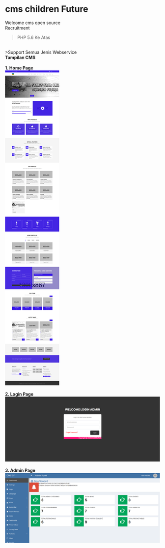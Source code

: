 # cms children Future
Welcome cms open source
<br>
Recruitment<br>
  > PHP 5.6 Ke Atas
  <br>
  >Support Semua Jenis Webservice
  <br>
<b>Tampilan CMS </b>
<br><br>
<b>1. Home Page </b>
<br>
<img src="https://raw.githubusercontent.com/childrenfuture-lab/cms/main/home.png" class="hans-image" alt="">
<br><br>
<b>2. Login Page </b>
<br>
<img src="https://raw.githubusercontent.com/childrenfuture-lab/cms/main/login.png" class="hans-image" alt="">
<br><br>
<b>3. Admin Page </b>
<br>
<img src="https://raw.githubusercontent.com/childrenfuture-lab/cms/main/admin.png" class="hans-image" alt="">


